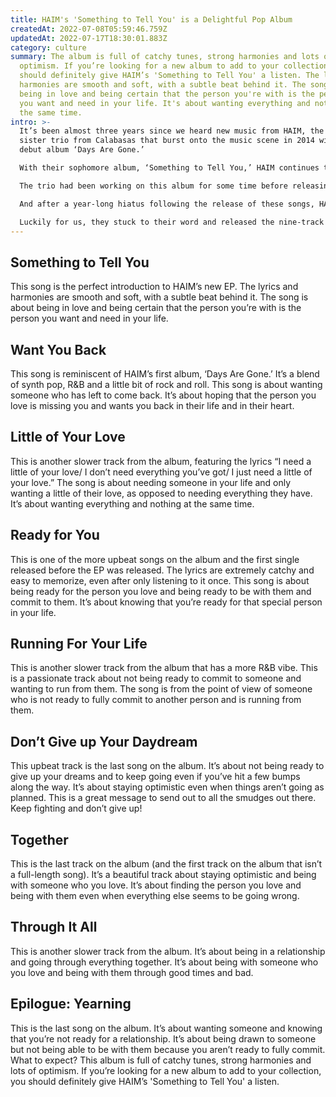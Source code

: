 ```yaml
---
title: HAIM's 'Something to Tell You' is a Delightful Pop Album
createdAt: 2022-07-08T05:59:46.759Z
updatedAt: 2022-07-17T18:30:01.883Z
category: culture
summary: The album is full of catchy tunes, strong harmonies and lots of
  optimism. If you’re looking for a new album to add to your collection, you
  should definitely give HAIM’s 'Something to Tell You' a listen. The lyrics and
  harmonies are smooth and soft, with a subtle beat behind it. The song is about
  being in love and being certain that the person you're with is the person that
  you want and need in your life. It's about wanting everything and nothing at
  the same time.
intro: >-
  It’s been almost three years since we heard new music from HAIM, the
  sister trio from Calabasas that burst onto the music scene in 2014 with their
  debut album ‘Days Are Gone.’ 

  With their sophomore album, ‘Something to Tell You,’ HAIM continues to be optimistic and uplifting with their new music. The album is a mix of upbeat pop tracks and slower ballads that showcase the sisters’ harmony and vocals. Even if you aren't a fan of pop music, it's worth giving this album a listen. 

  The trio had been working on this album for some time before releasing it. In September 2016, they released three singles; “Right Now,” “New York Excuse” and “Sentimentality.” 

  And after a year-long hiatus following the release of these songs, HAIM announced via Instagram in June 2017 that they would finally be releasing their second studio album (and first extended play) later that year. 

  Luckily for us, they stuck to their word and released the nine-track EP on Sept. 14, just in time for our listening pleasure. Here are some of our favorite tracks from HAIM's 'Something To Tell You' Album:
---
```


## Something to Tell You

This song is the perfect introduction to HAIM’s new EP. The lyrics and harmonies are smooth and soft, with a subtle beat behind it. The song is about being in love and being certain that the person you’re with is the person you want and need in your life.

## Want You Back

This song is reminiscent of HAIM’s first album, ‘Days Are Gone.’ It’s a blend of synth pop, R&B and a little bit of rock and roll. This song is about wanting someone who has left to come back. It’s about hoping that the person you love is missing you and wants you back in their life and in their heart.

## Little of Your Love

This is another slower track from the album, featuring the lyrics “I need a little of your love/ I don’t need everything you’ve got/ I just need a little of your love.” The song is about needing someone in your life and only wanting a little of their love, as opposed to needing everything they have. It’s about wanting everything and nothing at the same time.

## Ready for You

This is one of the more upbeat songs on the album and the first single released before the EP was released. The lyrics are extremely catchy and easy to memorize, even after only listening to it once. This song is about being ready for the person you love and being ready to be with them and commit to them. It’s about knowing that you’re ready for that special person in your life.

## Running For Your Life

This is another slower track from the album that has a more R&B vibe. This is a passionate track about not being ready to commit to someone and wanting to run from them. The song is from the point of view of someone who is not ready to fully commit to another person and is running from them.

## Don’t Give up Your Daydream

This upbeat track is the last song on the album. It’s about not being ready to give up your dreams and to keep going even if you’ve hit a few bumps along the way. It’s about staying optimistic even when things aren’t going as planned. This is a great message to send out to all the smudges out there. Keep fighting and don’t give up!

## Together

This is the last track on the album (and the first track on the album that isn’t a full-length song). It’s a beautiful track about staying optimistic and being with someone who you love. It’s about finding the person you love and being with them even when everything else seems to be going wrong.

## Through It All

This is another slower track from the album. It’s about being in a relationship and going through everything together. It’s about being with someone who you love and being with them through good times and bad.

## Epilogue: Yearning

This is the last song on the album. It’s about wanting someone and knowing that you’re not ready for a relationship. It’s about being drawn to someone but not being able to be with them because you aren’t ready to fully commit. What to expect? 
This album is full of catchy tunes, strong harmonies and lots of optimism. If you’re looking for a new album to add to your collection, you should definitely give HAIM’s 'Something to Tell You' a listen.
